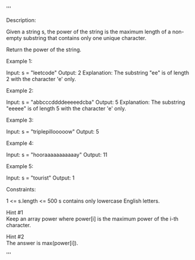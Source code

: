 '''

Description:

Given a string s, the power of the string is the maximum length of a non-empty substring that contains only one unique character.

Return the power of the string.

 

Example 1:

Input: s = "leetcode"
Output: 2
Explanation: The substring "ee" is of length 2 with the character 'e' only.



Example 2:

Input: s = "abbcccddddeeeeedcba"
Output: 5
Explanation: The substring "eeeee" is of length 5 with the character 'e' only.



Example 3:

Input: s = "triplepillooooow"
Output: 5



Example 4:

Input: s = "hooraaaaaaaaaaay"
Output: 11



Example 5:

Input: s = "tourist"
Output: 1
 

Constraints:

1 <= s.length <= 500
s contains only lowercase English letters.



Hint #1  
Keep an array power where power[i] is the maximum power of the i-th character.

Hint #2  
The answer is max(power[i]).

'''
